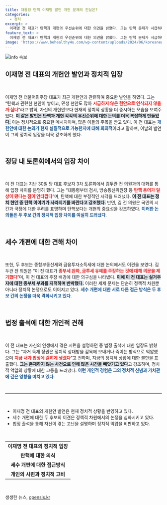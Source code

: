 ```yaml
---
title: 대통령 탄핵 이재명 발언 개헌 문제의 진실은?
categories:
  - 정치
excerpt: >
  이재명 전 대표가 탄핵과 개헌의 우선순위에 대한 의견을 밝혔다. 그는 탄핵 문제가 시급하다고 언급하며, 현재 개헌 논의가 어렵다고 시사했다. 토론회에서 김두관과의 입장 차이도 드러났다. 이 전 대표는 국민 눈높이에 맞는 정치의 중요성을 강조했다.
feature_text: >
  이재명 전 대표가 탄핵과 개헌의 우선순위에 대한 의견을 밝혔다. 그는 탄핵 문제가 시급하다고 언급하며, 현재 개헌 논의가 어렵다고 시사했다. 토론회에서 김두관과의 입장 차이도 드러났다. 이 전 대표는 국민 눈높이에 맞는 정치의 중요성을 강조했다.
image: 'https://www.behealthy4u.com/wp-content/uploads/2024/06/koreanews.jpg'
---
```


<p><img src="https://www.behealthy4u.com/wp-content/uploads/2024/06/koreanews.jpg" alt="info 속보" /></p>

<h2 data-ke-size="size26">이재명 전 대표의 개헌안 발언과 정치적 입장</h2>

<p data-ke-size="size16">&nbsp;</p>

<p>이재명 전 더불어민주당 대표가 최근 개헌안과 관련하여 중요한 발언을 하였다. 그는 “탄핵과 관련한 현안이 쌓이고, 민생 현안도 많아 <b><span style="color: #ee2323;">시급하지 않은 현안으로 인식되지 않을까 싶다</span></b>”라고 밝혀, 자신의 개헌안보다 현재의 정치적 상황을 더 중시하는 모습을 보여주었다. <b><span style="background-color: #21538527;">이 같은 발언은 탄핵과 개헌 각각의 우선순위에 대한 논의를 더욱 복잡하게 만들었다.</span></b> 이는 정치적으로 중요한 메시지이며, 많은 이들의 주목을 받고 있다. 이 전 대표는 <b><span style="color: #1a5490;">개헌안에 대한 논의가 현재 실질적으로 가능한지에 대해 회의적</span></b>이라고 말하며, 이날의 발언이 그의 정치적 입장을 더욱 강조하게 했다.</p>

<p data-ke-size="size16">&nbsp;</p>

<h2 data-ke-size="size26">정당 내 토론회에서의 입장 차이</h2>

<p data-ke-size="size16">&nbsp;</p>

<p>이 전 대표는 지난 30일 당 대표 후보자 3차 토론회에서 김두관 전 의원과의 대화를 통해 입장 차이를 분명히 했다. 그는 “대통령부터 검사, 방송통신위원장 등 <b><span style="color: #ee2323;">탄핵 용어가 일상이 됐다는 점이 안타깝다</span></b>”며, 탄핵에 대한 부정적인 시각을 드러냈다. <b><span style="background-color: #21538527;">이 전 대표는 정치 현안 중 탄핵 이야기가 사라지기를 바란다고 강조했다.</span></b> 반면, 김 전 의원은 국민의 시간과 국정에 대한 우려를 표명하며 탄핵보다는 개헌의 중요성을 강조하였다. <b><span style="color: #1a5490;">이러한 논의들은 두 후보 간의 정치적 입장 차이를 여실히 드러냈다</span></b>.</p>

<p data-ke-size="size16">&nbsp;</p>

<h2 data-ke-size="size26">세수 개편에 대한 견해 차이</h2>

<p data-ke-size="size16">&nbsp;</p>

<p>또한, 두 후보는 종합부동산세와 금융투자소득세에 대한 논의에서도 이견을 보였다. 김두관 전 의원은 “이 전 대표가 <b><span style="color: #ee2323;">종부세 완화, 금투세 유예를 주장하는 것에 대해 의문을 제기했다</span></b>”며, 이 전 대표의 주장 배경에 대한 의구심을 나타냈다. <b><span style="background-color: #21538527;">이에 이 전 대표는 실거주자에 대한 종부세 부과를 지적하며 반박했다.</span></b> 이러한 세제 문제는 단순히 정책적 차원뿐 아니라 정치적 논쟁으로도 이어지고 있다. <b><span style="color: #1a5490;">세수 개편에 대한 서로 다른 접근 방식은 두 후보 간의 논쟁을 더욱 격화시키고 있다</span></b>.</p>

<p data-ke-size="size16">&nbsp;</p>

<h2 data-ke-size="size26">법정 출석에 대한 개인적 견해</h2>

<p data-ke-size="size16">&nbsp;</p>

<p>이 전 대표는 자신의 인생에서 겪은 시련을 설명하던 중 법정 출석에 대한 입장도 밝혔다. 그는 “과거 독재 정권은 정치적 상대방을 감옥에 보내거나 죽이는 방식으로 억압했으며 <b><span style="color: #ee2323;">지금 내가 법정에 갇히게 생겼다</span></b>”고 전하며, 지금의 정치적 상황에 대한 불만을 표출했다. <b><span style="background-color: #21538527;">그는 존재하지 않는 사건으로 인해 많은 시간을 빼앗기고 있다</span></b>고 강조하며, 정치적 억압의 상황에 대한 고통을 드러냈다. <b><span style="color: #1a5490;">이런 개인적 경험은 그의 정치적 신념과 가치관에 깊은 영향을 미치고 있다</span></b>.</p>

<p data-ke-size="size16">&nbsp;</p>

<hr/>

<p data-ke-size="size16">&nbsp;</p>

<ul>
  <li>이재명 전 대표의 개헌안 발언은 현재 정치적 상황을 반영하고 있다.</li>
  <li>세수 개편에 대한 두 후보의 이견은 정책적 차원에서의 논쟁을 심화시키고 있다.</li>
  <li>법정 출석을 통해 자신이 겪는 고난을 설명하며 정치적 억압을 비판하고 있다.</li>
</ul>

<p data-ke-size="size16">&nbsp;</p>

<table>
<tr>
    <td style="text-align: center; height: 17px;"><b>이재명 전 대표의 정치적 입장</b></td>
</tr>
<tr>
    <td style="text-align: center; height: 17px;"><b>탄핵에 대한 의식</b></td>
</tr>
<tr>
    <td style="text-align: center; height: 17px;"><b>세수 개편에 대한 접근방식</b></td>
</tr>
<tr>
    <td style="text-align: center; height: 17px;"><b>개인의 시련과 정치적 고비</b></td>
</tr>
</table>

<p data-ke-size="size16">&nbsp;</p>
생생한 뉴스, <a href="https://opensis.kr" rel="dofollow">opensis.kr</a>



